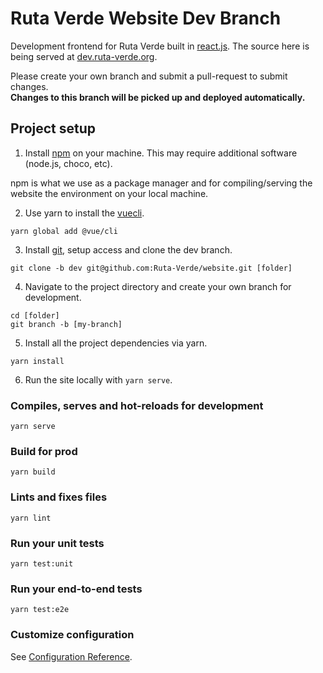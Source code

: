# Ruta Verde Website Dev Branch
Development frontend for Ruta Verde built in [react.js](https://vuejs.org). The source here is being served at [dev.ruta-verde.org](https://dev.ruta-verde.org). 

Please create your own branch and submit a pull-request to submit changes. \
**Changes to this branch will be picked up and deployed automatically.**

## Project setup

1. Install [npm](https://www.npmjs.com/get-npm) on your machine. This may require additional software (node.js, choco, etc).

npm is what we use as a package manager and for compiling/serving the website the environment on your local machine.

2. Use yarn to install the [vuecli](https://cli.vuejs.org). 
```
yarn global add @vue/cli
```

3. Install [git](https://git-scm.com/downloads), setup access and clone the dev branch.

```
git clone -b dev git@github.com:Ruta-Verde/website.git [folder]
```

4. Navigate to the project directory and create your own branch for development.

```
cd [folder]
git branch -b [my-branch]
```

5. Install all the project dependencies via yarn.

```
yarn install
```

6. Run the site locally with `yarn serve`.

### Compiles, serves and hot-reloads for development
```
yarn serve
```

### Build for prod
```
yarn build
```

### Lints and fixes files
```
yarn lint
```

### Run your unit tests
```
yarn test:unit
```

### Run your end-to-end tests
```
yarn test:e2e
```

### Customize configuration
See [Configuration Reference](https://cli.vuejs.org/config/).
